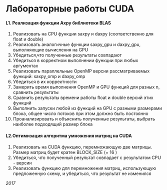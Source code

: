 # Лабораторные работы CUDA
#### L1. Реализация функции Axpy библиотеки BLAS
1. Реализовать на CPU функции saxpy и daxpy (соответственно для float и double)
2. Реализовать аналогичные функции saxpy_gpu и daxpy_gpu, выполняющие вычисления на GPU
3. Убедиться,что полученные результаты совпадают
4. Убедиться в корректном выполнении функции при любых аргументах
5. Реализовать параллельные OpenMP версии рассматриваемых функций: saxpy_omp и daxpy_omp
6. Убедиться в их корректности
7. Замерить время выполнения OpenMP и GPU функций для разных n, сравнить результаты
7. Сравнить результаты времени работы float и double версий этих функций
9. Выполнить запуски любой из функций на GPU с разными размерами блока, общее число потоков при этом должно быть постоянно
10. Проанализировать и объяснить полученные результаты, выбрать наиболее подходящий размер блока

#### L2.Оптимизация алгоритма умножения  матриц на  CUDA
1. Реализовать на CUDA функцию, перемножающую две матрицы. Размер матриц будет кратен BLOCK_SIZE (= 16 )
2. Убедиться, что полученный результат совпадает с результатом CPU - версии
3. Реализовать функцию для перемножения матриц, использующую предложенную схему, и убедиться, что результат не изменился

*2017*
